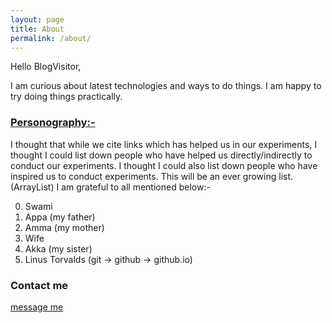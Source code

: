 ```yaml
---
layout: page
title: About
permalink: /about/
---
```


Hello BlogVisitor,

I am curious about latest technologies and ways to do things.
I am happy to try doing things practically.

### <u>Personography:-</u>

I thought that while we cite links which has helped us in our experiments,
I thought I could list down people who have helped us directly/indirectly to conduct
our experiments. I thought I could also list down people who have inspired us to conduct experiments.
This will be an ever growing list.(ArrayList)
I am grateful to all mentioned below:-

0. Swami
1. Appa (my father)
2. Amma (my mother)
3. Wife
4. Akka (my sister)
5. Linus Torvalds (git -> github -> github.io)

### Contact me
[message me](https://linkedin.com/in/gansai)
